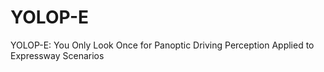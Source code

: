 # YOLOP-E
YOLOP-E: You Only Look Once for Panoptic Driving Perception Applied to Expressway Scenarios
